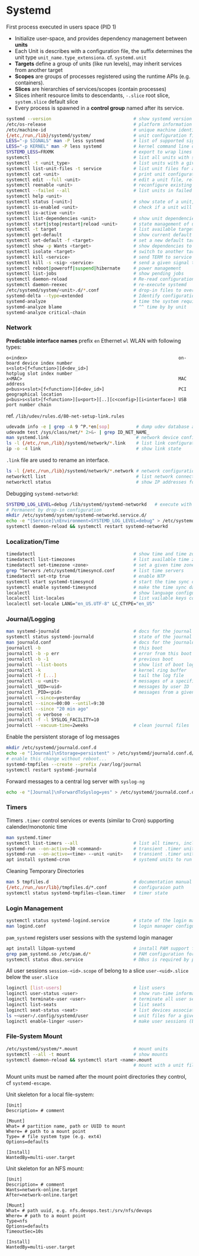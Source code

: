 
# Systemd

First process executed in users space (PID 1)

- Initialize user-space, and provides dependency management between **units**
- Each Unit is describes with a configuration file, the suffix determines the unit type `unit_name.type_extensiona`. cf. `systemd.unit`
- **Targets** define a group of units (like run levels), may inherit services from another target
- **Scopes** are groups of processes registered using the runtime APIs (e.g. containers).
- **Slices** are hierarchies of services/scopes (contain processes) 
- Slices inherit resource limits to descendants, `-.slice` root slice, `system.slice` default slice
- Every process is spawned in a **control group** named after its service.

```bash
systemd --version                               # show systemd version
/etc/os-release                                 # platform information
/etc/machine-id                                 # unique machine identifier
{/etc,/run,/lib}/systemd/system/                # unit configuration files
LESS="-p SIGNALS" man -P less systemd           # list of supported signals
LESS="-p KERNEL" man -P less systemd            # kernel command line options for boot
SYSTEMD_LESS=FRXMK                              # export to wrap lines to screen width
systemctl                                       # list all units with state
systemctl -t <unit_type>                        # list units with a given type, e.g. "service"
systemctl list-unit-files -t service            # list unit files for a given unit type 
systemctl cat <unit>                            # print unit configuration files
systemctl edit --full <unit>                    # edit a unit file, reload on close
systemctl reenable <unit>                       # reconfigure existing unit
systemctl --failed --all                        # list units in failed state
systemctl help <unit>
systemctl status [<unit>]                       # show state of a unit, e.g. ssh.service
systemctl is-enabled <unit>                     # check if a unit will bi started during init
systemctl is-active <unit>
systemctl list-dependencies <unit>              # show unit dependencies
systemctl start|stop|restart|reload <unit>      # state management of units
systemctl -t target                             # list available targets
systemctl get-default                           # show current default target at boot
systemctl set-default -f <target>               # set a new default target
systemctl show -p Wants <target>                # show dependencies to a target
systemctl isolate <target>                      # switch to another target
systemctl kill <service>                        # send TERM to service
systemctl kill -s <sig> <service>               # send a given signal to servive, e.g. HUB  
systemctl reboot|poweroff|suspend|hibernate     # power management
systemctl list-jobs                             # show pending jobs
systemctl daemon-reload                         # Re-read configuration files
systemctl daemon-reexec                         # re-execute systemd
/etc/systemd/system/<unit>.d/*.conf             # drop-in files to overwrite units
systemd-delta --type=extended                   # Identify configuration which override others
systemd-analyze                                 # time the system required during last booting
systemd-analyze blame                           # ^^ time by by unit
systemd-analyze critical-chain                  
```

### Network

**Predictable interface names** prefix `en` Ethernet `wl` WLAN with following types:

```
o<index>                                                         on-board device index number
s<slot>[f<function>][d<dev_id>]                                  hotplug slot index number
x<MAC>                                                           MAC address
p<bus>s<slot>[f<function>][d<dev_id>]                            PCI geographical location
p<bus>s<slot>[f<function>][u<port>][..][c<config>][i<interface>] USB port number chain
```

ref. `/lib/udev/rules.d/80-net-setup-link.rules`

```bash
udevadm info -e | grep -A 9 ^P.*en[sop]          # dump udev database and grep for ethernet
udevadm test /sys/class/net/* 2>&- | grep ID_NET_NAME_
man systemd.link                                 # network device configuration
ls -l {/etc,/run,/lib}/systemd/network/*.link    # list link configuration files
ip -o -4 link                                    # show link state
```

`.link` file are used to rename an interface.

```bash
ls -l {/etc,/run,/lib}/systemd/network/*.network # network configuration 
networkctl list                                  # list network connections
networkctl status                                # show IP addresses for interfaces
```

Debugging `systemd-networkd`:

```bash
SYSTEMD_LOG_LEVEL=debug /lib/systemd/systemd-networkd   # execute with debugging in foreground
# Permanent by drop-in configuration
mkdir /etc/systemd/system/systemd-networkd.service.d/
echo -e "[Service]\nEnvironment=SYSTEMD_LOG_LEVEL=debug" > /etc/systemd/system/systemd-networkd.service.d/10-debug.conf 
systemctl daemon-reload && systemctl restart systemd-networkd
```



### Localization/Time

```bash
timedatectl                                     # show time and time zone configuration
timedatectl list-timezones                      # list available time zones
timedatectl set-timezone <zone>                 # set a given time zone, e.g. Europe/Berlin
grep ^Servers /etc/systemd/timesyncd.conf       # list time servers 
timedatectl set-ntp true                        # enable NTP
systemctl start systemd-timesyncd               # start the time sync daemon 
systemctl enable systemd-timesyncd              # make the time sync daemon boot persistant 
localectl                                       # show language configuration
localectl list-locales                          # list vailable keys configuration
localectl set-locale LANG="en_US.UTF-8" LC_CTYPE="en_US"
```

### Journal/Logging

```bash
man systemd-journald                            # docs for the journal daemon
systemctl status systemd-journald               # state of the journal service
man journald.conf                               # docs for the journald configuration
journalctl -b                                   # this boot
journalctl -b -p err                            # error from this boot
journalctl -b -1                                # previous boot
journalctl --list-boots                         # show list of boot logs
journalctl -k                                   # kernel ring buffer
journalctl -f [...]                             # tail the log file
journalctl -u <unit>                            # messages of a specific unit
journalctl _UID=<uid>                           # messages by user ID
journalctl _PID=<pid>                           # messages from a given process
journalctl --since=yesterday
journalctl --since=00:00 --until=9:30
journalctl --since "20 min ago"
journalctl -o verbose -n
journalctl -f -l SYSLOG_FACILITY=10
journalctl --vacuum-time=2weeks                 # clean journal files
```

Enable the persistent storage of log messages

```bash
mkdir /etc/systemd/journald.conf.d
echo -e "[Journal]\nStorage=persistent" > /etc/systemd/journald.conf.d/storage.conf
# enable this change without reboot...
systemd-tmpfiles --create --prefix /var/log/journal
systemctl restart systemd-journald
```

Forward messages to a central log server with `syslog-ng` 

```bash
echo -e "[Journal]\nForwardToSyslog=yes" > /etc/systemd/journald.conf.d/forward_syslog.conf
```


### Timers

Timers `.timer` control services or events (similar to Cron) supporting calender/monotonic time 

```bash
man systemd.timer
systemctl list-timers --all                     # list all timers, including inactive
systemd-run --on-active=30 <command>            # transient .timer unit executes a command
systemd-run --on-active=<time> --unit <unit>    # transient .timer unit executes unit
apt install systemd-cron                        # systemd units to run cron scripts
```

Cleaning Temporary Directories

```bash
man 5 tmpfiles.d                                # documentation manual
{/etc,/run,/usr/lib}/tmpfiles.d/*.conf          # configuraion path
systemctl status systemd-tmpfiles-clean.timer   # timer state
```


### Login Management

```bash
systemctl status systemd-logind.service         # state of the login manager
man logind.conf                                 # login manager configuration
```

`pam_systemd` registers user sessions with the systemd login manager

```bash
apt install libpam-systemd                      # install PAM support for systemd
grep pam_systemd.so /etc/pam.d/*                # PAM configuration for systemd
systemctl status dbus.service                   # DBus is required by pam_systemd.so
```
All user sessions `session-<id>.scope` of belong to a slice `user-<uid>.slice` below the `user.slice`

```bash
loginctl [list-users]                           # list users
loginctl user-status <user>                     # show run-time information of user
loginctl terminate-user <user>                  # terminate all user sessions
loginctl list-seats                             # list seats
loginctl seat-status <seat>                     # list devices associated to seat
ls ~<user>/.config/systemd/user                 # unit files for a given user
loginctl enable-linger <user>                   # make user sessions (boot) persistant    
```

### File-System Mount

```bash
/etc/systemd/system/*.mount                     # mount units
systemctl --all -t mount                        # show mounts
systemctl daemon-reload && systemctl start <name>.mount
                                                # mount with a unit file
```

Mount units must be named after the mount point directories they control, cf `systemd-escape`.

Unit skeleton for a local file-system:

```
[Unit]
Description= # comment

[Mount]
What= # partition name, path or UUID to mount
Where= # path to a mount point
Type= # file system type (e.g. ext4)
Options=defaults

[Install]
WantedBy=multi-user.target
```

Unit skeleton for an NFS mount:

```
[Unit]
Description= # comment
Wants=network-online.target
After=network-online.target

[Mount]
What= # path uuid, e.g. nfs.devops.test:/srv/nfs/devops
Where= # path to a mount point
Type=nfs
Options=defaults
TimeoutSec=10s

[Install]
WantedBy=multi-user.target
```


